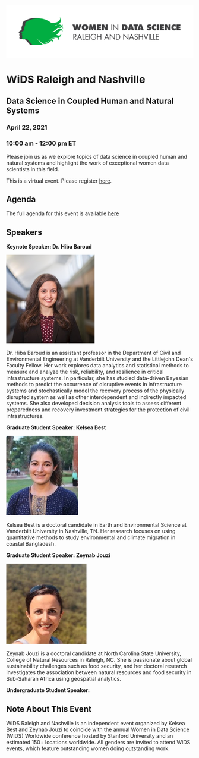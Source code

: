 
![logo](images/logos/wids-2color-1line.jpg)

# WiDS Raleigh and Nashville

## Data Science in Coupled Human and Natural Systems

### April 22, 2021
### 10:00 am - 12:00 pm ET


Please join us as we explore topics of data science in coupled human and natural systems and highlight the work of exceptional women data scientists in this field. 


This is a virtual event. Please register [here](https://www.eventbrite.com/e/women-in-data-science-wids-raleigh-and-nashville-tickets-143346759015). 


## Agenda

The full agenda for this event is available [here](./agenda.pdf) 


## Speakers

**Keynote Speaker: Dr. Hiba Baroud**

![hiba](images/hiba.jpg)

Dr. Hiba Baroud is an assistant professor in the Department of Civil and Environmental Engineering at Vanderbilt University and the Littlejohn Dean's Faculty Fellow.  Her work explores data analytics and statistical methods to measure and analyze the risk, reliability, and resilience in critical infrastructure systems.  In particular, she has studied data-driven Bayesian methods to predict the occurrence of disruptive events in infrastructure systems and stochastically model the recovery process of the physically disrupted system as well as other interdependent and indirectly impacted systems. She also developed decision analysis tools to assess different preparedness and recovery investment strategies for the protection of civil infrastructures.

**Graduate Student Speaker: Kelsea Best**

![kelsea](images/kelsea.JPG)

Kelsea Best is a doctoral candidate in Earth and Environmental Science at Vanderbilt University in Nashville, TN. Her research focuses on using quantitative methods to study environmental and climate migration in coastal Bangladesh. 

**Graduate Student Speaker: Zeynab Jouzi**

![zeynab](images/zeynab.jpg)

Zeynab Jouzi is a doctoral candidate at North Carolina State University, College of Natural Resources in Raleigh, NC. She is passionate about global sustainability challenges such as food security, and her doctoral research investigates the association between natural resources and food security in Sub-Saharan Africa using geospatial analytics.


**Undergraduate Student Speaker:** 



## Note About This Event

WiDS Raleigh and Nashville is an independent event organized by Kelsea Best and Zeynab Jouzi to coincide with the annual Women in Data Science (WiDS) Worldwide conference hosted by Stanford University and an estimated 150+ locations worldwide. All genders are invited to attend WiDS events, which feature outstanding women doing outstanding work.

